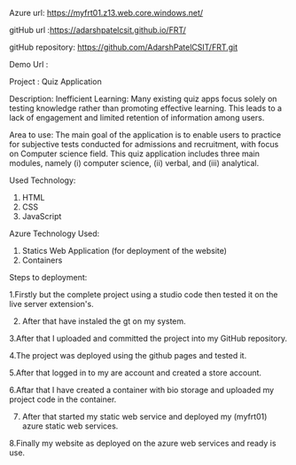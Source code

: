 Azure url: https://myfrt01.z13.web.core.windows.net/

gitHub url :https://adarshpatelcsit.github.io/FRT/

gitHub repository: https://github.com/AdarshPatelCSIT/FRT.git

Demo Url :



Project : Quiz Application

Description: Inefficient Learning: Many existing quiz apps focus solely on testing knowledge rather than promoting effective learning. This leads to a lack of engagement and limited retention of information among users.

Area to use:
The main goal of the application is to enable users to practice for subjective tests conducted for admissions and recruitment, with focus on Computer science field. This quiz application includes three main modules, namely (i) computer science, (ii) verbal, and (iii) analytical.


Used Technology:
1. HTML
2. CSS
3. JavaScript

 Azure Technology Used:
 1. Statics Web Application (for deployment of the website)
 2. Containers

Steps to deployment:

1.Firstly but the complete project using a studio code then tested it on the live server extension's.

2. After that have instaled the gt on my system.

3.After that I uploaded and committed the project into my GitHub repository.

4.The project was deployed using the github pages and tested it.

5.After that logged in to my are account and created a store account.

6.Aftar that I have created a container with bio storage and uploaded my project code in the container.

7. After that started my static web service and deployed my (myfrt01) azure static web services.

8.Finally my website as deployed on the azure web services and ready is use.


